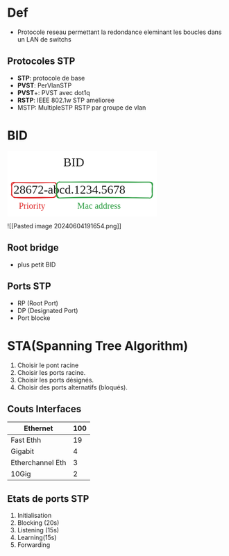 # Def
- Protocole reseau permettant la redondance eleminant les boucles dans un LAN de switchs
## Protocoles STP
- **STP**: protocole de base
- **PVST**: PerVlanSTP
- **PVST**+: PVST avec dot1q
- **RSTP**: IEEE 802.1w STP amelioree
- MSTP: MultipleSTP RSTP par groupe de vlan
# BID
<svg version="1.1" xmlns="http://www.w3.org/2000/svg" viewBox="0 0 344.5615234375 150.32424926757812" width="344.5615234375" height="150.32424926757812">
  <!-- svg-source:excalidraw -->
  
  <defs>
    <style class="style-fonts">
      @font-face {
        font-family: "Virgil";
        src: url("https://excalidraw.com/Virgil.woff2");
      }
      @font-face {
        font-family: "Cascadia";
        src: url("https://excalidraw.com/Cascadia.woff2");
      }
      @font-face {
        font-family: "Assistant";
        src: url("https://excalidraw.com/Assistant-Regular.woff2");
      }
    </style>
    
  </defs>
  <rect x="0" y="0" width="344.5615234375" height="150.32424926757812" fill="#ffffff"></rect><g transform="translate(129.32421875 10) rotate(0 28.728118896484375 17.5)"><text x="0" y="24.528" font-family="Virgil, Segoe UI Emoji" font-size="28px" fill="#1e1e1e" text-anchor="start" style="white-space: pre;" direction="ltr" dominant-baseline="alphabetic">BID</text></g><g transform="translate(14.32421875 73.91888427734375) rotate(0 160.11865234375 17.5)"><text x="0" y="24.528" font-family="Virgil, Segoe UI Emoji" font-size="28px" fill="#1e1e1e" text-anchor="start" style="white-space: pre;" direction="ltr" dominant-baseline="alphabetic">28672-abcd.1234.5678</text></g><g stroke-linecap="round" transform="translate(10 72.4864501953125) rotate(0 51.891845703125 17.29730224609375)"><path d="M8.65 0 C30.94 1.02, 53.13 1.86, 95.14 0 M8.65 0 C36.97 0.37, 64.6 0.3, 95.14 0 M95.14 0 C102.66 0.08, 103.85 2.37, 103.78 8.65 M95.14 0 C101.33 -0.46, 103.59 2.98, 103.78 8.65 M103.78 8.65 C102.38 14.48, 103.51 20.75, 103.78 25.95 M103.78 8.65 C104.35 12.14, 104.2 17.21, 103.78 25.95 M103.78 25.95 C103.27 29.75, 100.58 34.8, 95.14 34.59 M103.78 25.95 C103.06 29.75, 100.64 33.1, 95.14 34.59 M95.14 34.59 C61.18 35.88, 25.44 36.92, 8.65 34.59 M95.14 34.59 C69.66 33.83, 44.2 34.84, 8.65 34.59 M8.65 34.59 C3.09 35.45, 1.48 30.23, 0 25.95 M8.65 34.59 C2.56 33.43, -1.79 29.5, 0 25.95 M0 25.95 C-0.34 17.97, 0.58 13.48, 0 8.65 M0 25.95 C0.43 21.64, 0.62 14.97, 0 8.65 M0 8.65 C0.87 4.56, 1.74 1.71, 8.65 0 M0 8.65 C-1.61 1.32, 0.94 -1.81, 8.65 0" stroke="#e03131" stroke-width="2" fill="none"></path></g><g transform="translate(26.421890258789062 115.32424926757812) rotate(0 35.46995544433594 12.5)"><text x="0" y="17.52" font-family="Virgil, Segoe UI Emoji" font-size="20px" fill="#e03131" text-anchor="start" style="white-space: pre;" direction="ltr" dominant-baseline="alphabetic">Priority</text></g><g stroke-linecap="round" transform="translate(113.89558792114258 71.62161254882812) rotate(0 110.270263671875 18.175674438476562)"><path d="M9.09 0 C82.64 -0.79, 157.09 1.41, 211.45 0 M9.09 0 C76.67 -1.04, 143.23 -0.9, 211.45 0 M211.45 0 C216.35 0.21, 220.22 1.12, 220.54 9.09 M211.45 0 C219.54 -1.14, 222.3 2.15, 220.54 9.09 M220.54 9.09 C220.28 13.01, 219.08 17.45, 220.54 27.26 M220.54 9.09 C220.7 13.89, 220.52 19.76, 220.54 27.26 M220.54 27.26 C221.28 35.07, 217.1 37.68, 211.45 36.35 M220.54 27.26 C219.64 34.59, 217.11 38.11, 211.45 36.35 M211.45 36.35 C136.07 35.07, 59.83 33.11, 9.09 36.35 M211.45 36.35 C131.04 35.55, 51.35 34.68, 9.09 36.35 M9.09 36.35 C4.72 37.43, 1.85 34.97, 0 27.26 M9.09 36.35 C2.38 37.57, -1.85 34.04, 0 27.26 M0 27.26 C1.28 24.51, 1.48 19.33, 0 9.09 M0 27.26 C-0.72 22.45, -0.64 20.01, 0 9.09 M0 9.09 C-1.07 4.28, 2.2 -1.81, 9.09 0 M0 9.09 C0.04 2.64, 2.67 -1.7, 9.09 0" stroke="#2f9e44" stroke-width="2" fill="none"></path></g><g transform="translate(161.13592147827148 115.32424926757812) rotate(0 63.029930114746094 12.5)"><text x="0" y="17.52" font-family="Virgil, Segoe UI Emoji" font-size="20px" fill="#2f9e44" text-anchor="start" style="white-space: pre;" direction="ltr" dominant-baseline="alphabetic">Mac address</text></g></svg>

![[Pasted image 20240604191654.png]]
## Root bridge
- plus petit BID
## Ports STP
- RP (Root Port)
- DP (Designated Port)
- Port blocke
# STA(Spanning Tree Algorithm)
1. Choisir le pont racine
2. Choisir les ports racine.
3. Choisir les ports désignés.
4. Choisir des ports alternatifs (bloqués).
## Couts Interfaces

| Ethernet         | 100 |
| ---------------- | --- |
| Fast Ethh        | 19  |
| Gigabit          | 4   |
| Etherchannel Eth | 3   |
| 10Gig            | 2   |
## Etats de ports STP
1. Initialisation
2. Blocking (20s)
3. Listening (15s)
4. Learning(15s)
5. Forwarding